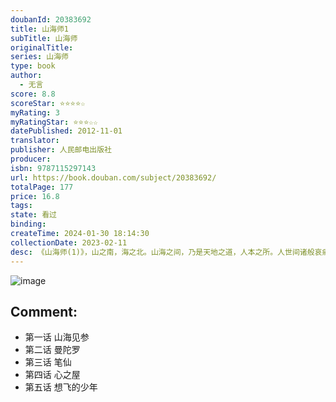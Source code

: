 ```yaml
---
doubanId: 20383692
title: 山海师1
subTitle: 山海师
originalTitle: 
series: 山海师
type: book
author: 
  - 无言
score: 8.8
scoreStar: ⭐⭐⭐⭐☆
myRating: 3
myRatingStar: ⭐⭐⭐☆☆
datePublished: 2012-11-01
translator: 
publisher: 人民邮电出版社
producer: 
isbn: 9787115297143
url: https://book.douban.com/subject/20383692/
totalPage: 177
price: 16.8
tags: 
state: 看过
binding: 
createTime: 2024-01-30 18:14:30
collectionDate: 2023-02-11
desc: 《山海师(1)》，山之南，海之北。山海之间，乃是天地之道，人本之所。人世间诸般哀痛悲苦，多是由无法排解的疑问所致，任何问题若找到根源，自有解决疏导之法。
---
```


![image](assets/s24422775.jpg)

Comment: 
---



  - 第一话 山海见参
  - 第二话 曼陀罗
  - 第三话 笔仙
  - 第四话 心之屋
  - 第五话 想飞的少年
